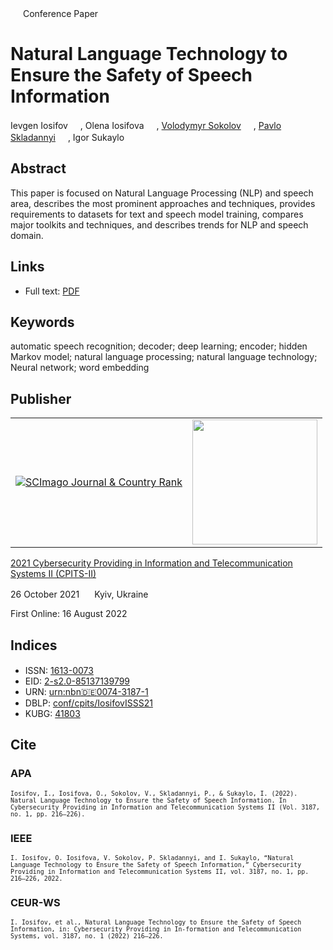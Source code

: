 <img src="/icons/unlock.svg" width="16" height="16"> Conference Paper

# Natural Language Technology to Ensure the Safety of Speech Information

Ievgen Iosifov <a href="https://orcid.org/0000-0001-6203-9945" target="_blank"><img src="/icons/orcid.svg" width="16" height="16"></a>,
Olena Iosifova <a href="https://orcid.org/0000-0001-6507-0761" target="_blank"><img src="/icons/orcid.svg" width="16" height="16"></a>,
<a href="https://volodymyr-sokolov.github.io/">Volodymyr Sokolov</a> <a href="https://orcid.org/0000-0002-9349-7946" target="_blank"><img src="/icons/orcid.svg" width="16" height="16"></a>,
<a href="/">Pavlo Skladannyi</a> <a href="https://orcid.org/0000-0002-7775-6039" target="_blank"><img src="/icons/orcid.svg" width="16" height="16"></a>,
Igor Sukaylo <a href="https://orcid.org/0000-0003-1608-3149" target="_blank"><img src="/icons/orcid.svg" width="16" height="16"></a>

## Abstract

This paper is focused on Natural Language Processing (NLP) and speech area, describes the most prominent approaches and techniques, provides requirements to datasets for text and speech model training, compares major toolkits and techniques, and describes trends for NLP and speech domain.

## Links

* Full text: [PDF](http://ceur-ws.org/Vol-3187/paper20.pdf)

## Keywords

automatic speech recognition; decoder; deep learning; encoder; hidden Markov model; natural language processing; natural language technology; Neural network; word embedding

## Publisher

<table>
<tr>
<td>
<a href="https://www.scimagojr.com/journalsearch.php?q=21100218356&amp;tip=sid&amp;exact=no" title="SCImago Journal &amp; Country Rank"><img border="0" src="https://corsproxy.io/?https://www.scimagojr.com/journal_img.php?id=21100218356" alt="SCImago Journal &amp; Country Rank"  /></a>
</td>
<td style="text-align: left;">
<a href="https://cpits.kubg.edu.ua/"><img src="/icons/cpits.svg" width="200"></a>
</td>
</tr>
</table>

[2021 Cybersecurity Providing in Information and Telecommunication Systems II (CPITS-II)](http://ceur-ws.org/Vol-3187/)

26 October 2021 <img src="/icons/location-pin.svg" width="16" height="16"> Kyiv, Ukraine

First Online: 16 August 2022

## Indices

* ISSN: [1613-0073](https://portal.issn.org/resource/ISSN/1613-0073) <img src="/icons/online.svg" width="16" height="16">
* EID: [2-s2.0-85137139799](http://www.scopus.com/record/display.url?origin=inward&eid=2-s2.0-85137139799)
* URN: [urn:nbn:de:0074-3187-1](https://nbn-resolving.org/xml/urn:nbn:de:0074-3187-1)
* DBLP: [conf/cpits/IosifovISSS21](https://dblp.org/rec/conf/cpits/IosifovISSS21)
* KUBG: [41803](http://elibrary.kubg.edu.ua/id/eprint/41803/)

## Cite

### APA

<small>`Iosifov, I., Iosifova, O., Sokolov, V., Skladannyi, P., & Sukaylo, I. (2022). Natural Language Technology to Ensure the Safety of Speech Information. In Cybersecurity Providing in Information and Telecommunication Systems II (Vol. 3187, no. 1, pp. 216–226).`</small>

### IEEE

<small>`I. Iosifov, O. Iosifova, V. Sokolov, P. Skladannyi, and I. Sukaylo, “Natural Language Technology to Ensure the Safety of Speech Information,” Cybersecurity Providing in Information and Telecommunication Systems II, vol. 3187, no. 1, pp. 216–226, 2022.`</small>

### CEUR-WS

<small>`I. Iosifov, et al., Natural Language Technology to Ensure the Safety of Speech Information, in: Cybersecurity Providing in In-formation and Telecommunication Systems, vol. 3187, no. 1 (2022) 216–226.`</small>